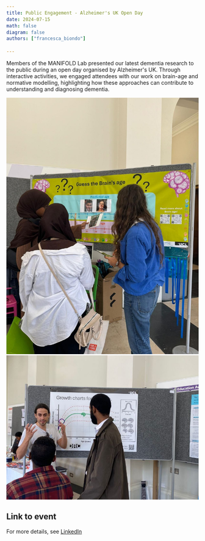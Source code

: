 ```yaml
---
title: Public Engagement - Alzheimer's UK Open Day 
date: 2024-07-15
math: false
diagram: false
authors: ["francesca_biondo"]
    
---
```


Members of the MANIFOLD Lab presented our latest dementia research to the public during an open day organised by Alzheimer's UK. Through interactive activities, we engaged attendees with our work on brain-age and normative modelling, highlighting how these approaches can contribute to understanding and diagnosing dementia.

![Image alt](ALzUK1.jpg)
![Image alt](AlzUK2.jpg)


## Link to event 
For more details, see [LinkedIn]((https://www.linkedin.com/posts/ucl-centre-medical-image-computing-cmic_well-done-to-the-team-in-cmic-that-showcased-ugcPost-7227597159196430336-eqol?utm_source=share&utm_medium=member_desktop)) 
